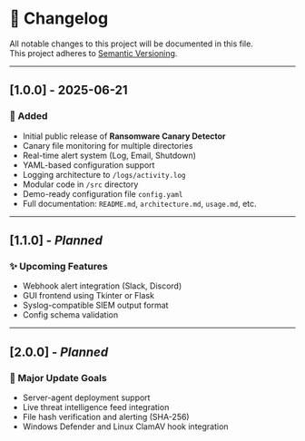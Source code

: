 # 📜 Changelog

All notable changes to this project will be documented in this file.  
This project adheres to [Semantic Versioning](https://semver.org/).

---

## [1.0.0] - 2025-06-21

### 🎉 Added
- Initial public release of **Ransomware Canary Detector**
- Canary file monitoring for multiple directories
- Real-time alert system (Log, Email, Shutdown)
- YAML-based configuration support
- Logging architecture to `/logs/activity.log`
- Modular code in `/src` directory
- Demo-ready configuration file `config.yaml`
- Full documentation: `README.md`, `architecture.md`, `usage.md`, etc.

---

## [1.1.0] - *Planned*
### ✨ Upcoming Features
- Webhook alert integration (Slack, Discord)
- GUI frontend using Tkinter or Flask
- Syslog-compatible SIEM output format
- Config schema validation

---

## [2.0.0] - *Planned*
### 🧠 Major Update Goals
- Server-agent deployment support
- Live threat intelligence feed integration
- File hash verification and alerting (SHA-256)
- Windows Defender and Linux ClamAV hook integration